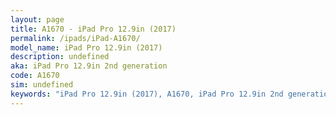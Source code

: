 ```yaml
---
layout: page
title: A1670 - iPad Pro 12.9in (2017)
permalink: /ipads/iPad-A1670/
model_name: iPad Pro 12.9in (2017)
description: undefined
aka: iPad Pro 12.9in 2nd generation
code: A1670
sim: undefined
keywords: "iPad Pro 12.9in (2017), A1670, iPad Pro 12.9in 2nd generation"
---
```

